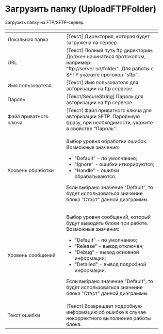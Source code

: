 # Загрузить папку (UploadFTPFolder)

Загрузить папку на FTP/SFTP-сервер.

<table data-header-hidden><thead><tr><th width="213"></th><th width="352"></th></tr></thead><tbody><tr><td>Локальная папка</td><td>[Текст] Директория, которая будет загружена на сервер.</td></tr><tr><td>URL</td><td>[Текст] Полный путь ftp директории. Должен начинаться протоколом, например: <br>"ftp://server.url/folder". Для работы с SFTP укажите протокол "sftp".</td></tr><tr><td>Имя пользователя</td><td>[Текст] Имя пользователя для авторизации на ftp сервере.</td></tr><tr><td>Пароль</td><td>[Текст/SecureString] Пароль для авторизации на ftp сервере.</td></tr><tr><td>Файл приватного ключа</td><td>[Текст] Файл приватного ключа для авторизации SFTP. Парольную фразу, при необходимости, укажите в свойстве "Пароль".</td></tr><tr><td>Уровень обработки</td><td><p>Выбор уровня обработки ошибок. Возможные значения: </p><ul><li>"Default" - по умолчанию; </li><li>"Ignore" - ошибки игнорируются; </li><li>"Handle" - ошибки обрабатываются. </li></ul><p>Если выбрано значение "Default", то будет использоваться значение блока "Старт" данной диаграммы.</p></td></tr><tr><td>Уровень сообщений</td><td><p>Выбор уровня сообщений, который будут выводить блоки при работе. Возможные значения: </p><ul><li>"Default" - по умолчанию; </li><li>"Release" - вывод отключен;</li><li>"Debug" - вывод основной информации; </li><li>"Detailed" - вывод подробной информации. </li></ul><p>Если выбрано значение "Default", то будет использоваться значение блока "Старт" данной диаграммы.</p></td></tr><tr><td>Текст ошибки</td><td>[Текст] Возвращает подробную информацию об ошибке в случае некорректного выполнения работы блока.</td></tr></tbody></table>
